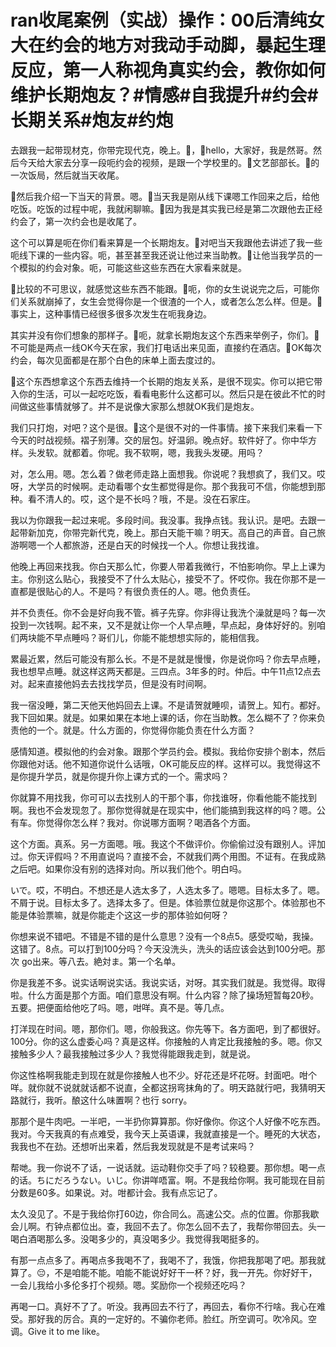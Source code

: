# ran收尾案例（实战）操作：00后清纯女大在约会的地方对我动手动脚，暴起生理反应，第一人称视角真实约会，教你如何维护长期炮友？#情感#自我提升#约会#长期关系#炮友#约炮

去跟我一起带现材克，你带完现代克，晚上。🎼，🎼hello，大家好，我是然哥。然后今天给大家去分享一段呃约会的视频，是跟一个学校里的。🎼文艺部部长。🎼的一次饭局，然后就当天收尾。

🎼然后我介绍一下当天的背景。嗯。🎼当天我是刚从线下课嗯工作回来之后，给他吃饭。吃饭的过程中呢，我就闲聊嘛。🎼因为我是其实我已经是第二次跟他去正经约会了，第一次约会也是收尾了。

这个可以算是呃在你们看来算是一个长期炮友。🎼对吧当天我跟他去讲述了我一些呃线下课的一些内容。呃，甚至甚至我还说让他过来当助教。🎼让他当我学员的一个模拟的约会对象。呃，可能这些这些东西在大家看来就是。

🎼比较的不可思议，就感觉这些东西不能跟。🎼呃，你的女生说说完之后，可能你们关系就崩掉了，女生会觉得你是一个很渣的一个人，或者怎么怎么样。但是。🎼事实上，这种事情已经很多很多次发生在呃我身边。

其实并没有你们想象的那样子。🎼呃，就拿长期炮友这个东西来举例子，你们。🎼不可能是两点一线OK今天在家，我们打电话出来见面，直接约在酒店。🎼OK每次约会，每次见面都是在那个白色的床单上面去度过的。

🎼这个东西想拿这个东西去维持一个长期的炮友关系，是很不现实。你可以把它带入你的生活，可以一起吃吃饭，看看电影什么这都可以。然后只是在彼此不忙的时间做这些事情就够了。并不是说像大家那么想就OK我们是炮友。

我们只打炮，对吧？这个是很。🎼这个是很不对的一件事情。接下来我们来看一下今天的时战视频。褶子别薄。交的层包。好温卵。晚点好。软件好了。你中华方样。头发软。就都着。你呢。我不软啊，嗯，我我头发硬。用吗？

对，怎么用。嗯。怎么着？做老师走路上面想我。你说呢？我想疯了，我们又。哎呀，大学员的时候啊。走动看哪个女生都觉得是你。那个我我可不信，你能想到那种。看不清人的。哎，这个是不长吗？哦，不是。没在石家庄。

我以为你跟我一起过来呢。多段时间。我没事。我挣点钱。我认识。是吧。去跟一起带新加克，你带完新代克，晚上。那白天能干嘛？明天。高自己的声音。自己旅游啊嗯一个人都旅游，还是白天的时候找一个人。你想让我找谁。

他晚上再回来找我。你白天那么忙，你要人带着我微行，不怕影响你。早上上课为主。你别这么贴心，我接受不了什么太贴心，接受不了。怀哎你。我在你那不是一直都是很贴心的人。不是吗？有很负责任的人。嗯。他负责任。

并不负责任。你不会是好向我不管。裤子先穿。你非得让我洗个澡就是吗？每一次投到一次钱啊。起不来，又不是就让你一个人早点睡，早点起，身体好好的。别咱们两块能不早点睡吗？哥们儿，你能不能想想实际的，能相信我。

累最近累，然后可能没有那么长。不是不是就是慢慢，你是说你吗？你去早点睡，我也想早点睡。就这样这两天都是。三四点。3年多的时。仲后。中午11点12点去对。起来直接他妈去去找找学员，但是没有时间啊。

我一宿没睡，第二天他天他妈回去上课。不是请贺就睡呗，请贺上。知冇。都好。我下回如果。就是。如果如果在本地上课的话，你在当助教。怎么糊不了？你来负责他的一个。就是。什么方面的，你觉得你能负责在什么方面？

感情知道。模拟他的约会对象。跟那个学员约会。模拟。我给你安排个剧本，然后你跟他对话。他不知道你说什么话哦，OK可能反应的样。这样可以。我觉得这不是你提升学员，就是你提升你上课方式的一个。需求吗？

你就算不用找我，你可可以去找别人的干那个事，你找谁呀，你看他能不能找到啊。我也不会发现忽了。那你觉得就是在现实中，他们能搞到我这样的吗？嗯。公有车。你觉得你怎么样？我对。你说哪方面啊？喝酒各个方面。

这个方面。真系。另一方面嗯。哦。我这个不做评价。你偷偷过没有跟别人。评加过。你天评假吗？不用直说吗？直接不会，不就我们两个用图。不证有。在我成熟之后吧。如果你没有别的选择对向。所以我们他个。明白吗。

いで。哎，不明白。不想还是人选太多了，人选太多了。嗯嗯。目标太多了。嗯。不屑于说。目标太多了。选择太多了。但是。体验票位就是你这那个。体验那也不能是体验票嘛，就是你能走个这这一步的那体验如何呀？

你想来说不错吧。不错是不错的是什么意思？没有一个8点5。感受哎呦，我操。这错了。8点。可以打到100分吗？今天没洗头，洗头的话应该会达到100分吧。那次 go出来。等八去。絶対ま。第一个名单。

你是我差不多。说实话啊说实话。我说实话，对呀。其实我们就是。我觉得。取得啦。什么方面是那个方面。咱们意思没有啊。什么内容？除了操场短暂每20秒。五要。把便面给他吃了吗。嗯，咁咩。真不是。等几点。

打洋现在时间。嗯，那你们。嗯，你般我这。你先等下。各方面吧，到了都很好。100分。你的这么虚委心吗？真是这样。你接触的人肯定比我接触的多。嗯。你又接触多少人？最我接触过多少人？我觉得能跟我走到，就是说。

你这性格啊我能走到现在就是你接触人也不少。好花还是坏花呀。封面吧。咁个咩。就你就不说就就话都不说直，全都这拐弯抹角的了。明天路就行吧，我猜明天路就行，我听。酿这什么味置啊？也行 sorry。

那那个是牛肉吧。一半吧，一半扔你算算那。你好像你。你这个人好像不吃东西。我对。今天我真的有点难受，我今天上英语课，我就直接是一个。睡死的大状态，我我也不在劲。还想听出来着，然后我发现就是不是考试来吗？

帮哋。我一你说不了话，一说话就。运动鞋你交手了吗？较稳要。那你想。喝一点的话。ちにだろうない。いじ。你讲咩唔富。啊。不是我给你啊。我可能现在目前分数是60多。如果说。对。咁都计会。我有点忘记了。

太久没见了。不是于我给你打60边，你合同么。高速公交。点的位置。你那我歇会儿啊。冇钟点都位出。查，我回不去了。你怎么回不去了，我帮你带回去。头一喝白酒喝那么多。没喝多少的，真没喝多少。我觉得我喝挺多的。

有那一点点多了。再喝点多我喝不了，我喝不了，我饿，你把我那喝了吧。那我就算了。😔，不是咱能不能。咱能不能说好好干一杯？好，我一开先。你好好干，一会儿我给小多伦多打个视频。嗯。奖励你一个视频还吃吗？

再喝一口。真好不了了。听没。我再回去不行了，再回去，看你不行啥。我心在难受。那好我的厉合。真的一定好的。不骗你老师。脸红。所空调可。吹冷风。空调。Give it to me like。

